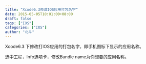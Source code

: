 ```yaml
---
title: "Xcode6.3修改IOS应用打包名字"
date: 2015-05-05T10:01:00+08:00
draft: false
tags: ["IOS"]
categories: ["IOS"]
author: "北斗"
---
```

Xcode6.3 下修改打IOS应用的打包名字，即手机图标下显示的应用名称。

选中工程，Info选项卡，修改Bundle name为你想要的应用名称。

